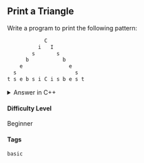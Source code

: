 ## Print a Triangle

Write a program to print the following pattern:

```sh
            C
          i   I
        s       s
      b           b
    e               e
  s                   s
t s e b s i C i s b e s t
```

<details>
  <summary>Answer in C++</summary>

  ```cpp
    #include <iostream>

    using namespace std;

    int main(){

        cout << "            C";
        cout << "          i   I";
        cout << "        s       s";
        cout << "      b           b";
        cout << "    e               e";
        cout << "  s                   s";
        cout << "t s e b s i C i s b e s t";

    }
  ```

</details>

#### Difficulty Level

Beginner

#### Tags

```basic```